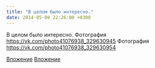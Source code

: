 ```yaml
---
title: "В целом было интересно."
date: 2014-05-08 22:26:00 +0300
---
```


В целом было интересно.
Фотография
https://vk.com/photo41076938_329630945
Фотография
https://vk.com/photo41076938_329630954

[Вложение](https://vk.com/photo41076938_329630945)
[Вложение](https://vk.com/photo41076938_329630954)
